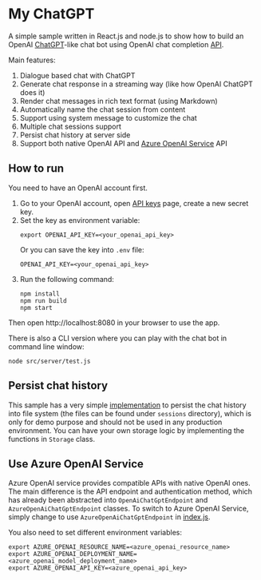 # My ChatGPT

A simple sample written in React.js and node.js to show how to build an OpenAI [ChatGPT](https://chat.openai.com/)-like chat bot using OpenAI chat completion [API](https://platform.openai.com/docs/guides/chat).

Main features:
1. Dialogue based chat with ChatGPT
2. Generate chat response in a streaming way (like how OpenAI ChatGPT does it)
3. Render chat messages in rich text format (using Markdown)
4. Automatically name the chat session from content
5. Support using system message to customize the chat
6. Multiple chat sessions support
7. Persist chat history at server side
8. Support both native OpenAI API and [Azure OpenAI Service](https://azure.microsoft.com/products/cognitive-services/openai-service) API

## How to run

You need to have an OpenAI account first.

1. Go to your OpenAI account, open [API keys](https://platform.openai.com/account/api-keys) page, create a new secret key.
2. Set the key as environment variable:
   ```
   export OPENAI_API_KEY=<your_openai_api_key>
   ```
   Or you can save the key into `.env` file:
   ```
   OPENAI_API_KEY=<your_openai_api_key>
   ```
3. Run the following command:
   ```
   npm install
   npm run build
   npm start
   ```

Then open http://localhost:8080 in your browser to use the app.

There is also a CLI version where you can play with the chat bot in command line window:
```
node src/server/test.js
```

## Persist chat history

This sample has a very simple [implementation](src/server/storage.js) to persist the chat history into file system (the files can be found under `sessions` directory), which is only for demo purpose and should not be used in any production environment. You can have your own storage logic by implementing the functions in `Storage` class.

## Use Azure OpenAI Service

Azure OpenAI service provides compatible APIs with native OpenAI ones. The main difference is the API endpoint and authentication method, which has already been abstracted into `OpenAiChatGptEndpoint` and `AzureOpenAiChatGptEndpoint` classes. To switch to Azure OpenAI Service, simply change to use `AzureOpenAiChatGptEndpoint` in [index.js](src/server/index.js).

You also need to set different environment variables:
```
export AZURE_OPENAI_RESOURCE_NAME=<azure_openai_resource_name>
export AZURE_OPENAI_DEPLOYMENT_NAME=<azure_openai_model_deployment_name>
export AZURE_OPENAI_API_KEY=<azure_openai_api_key>
```